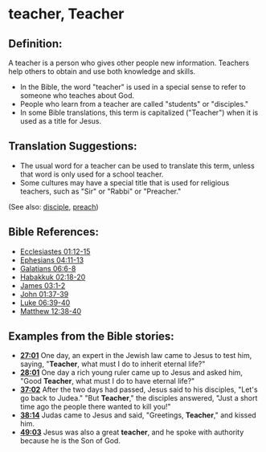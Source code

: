 # teacher, Teacher #

## Definition: ##

A teacher is a person who gives other people new information. Teachers help others to obtain and use both knowledge and skills.

* In the Bible, the word "teacher" is used in a special sense to refer to someone who teaches about God. 
* People who learn from a teacher are called "students" or "disciples."
* In some Bible translations, this term is capitalized ("Teacher") when it is used as a title for Jesus.

## Translation Suggestions: ##

* The usual word for a teacher can be used to translate this term, unless that word is only used for a school teacher.
* Some cultures may have a special title that is used for religious teachers, such as "Sir" or "Rabbi" or "Preacher."
 

(See also: [disciple](../kt/disciple.md), [preach](../other/preach.md))

## Bible References: ##

* [Ecclesiastes 01:12-15](en/tn/ecc/help/01/12)
* [Ephesians 04:11-13](en/tn/eph/help/04/11)
* [Galatians 06:6-8](en/tn/gal/help/06/06)
* [Habakkuk 02:18-20](en/tn/hab/help/02/18)
* [James 03:1-2](en/tn/jas/help/03/01)
* [John 01:37-39](en/tn/jhn/help/01/37)
* [Luke 06:39-40](en/tn/luk/help/06/39)
* [Matthew 12:38-40](en/tn/mat/help/12/38)

## Examples from the Bible stories: ##

* __[27:01](en/tn/obs/help/27/01)__ One day, an expert in the Jewish law came to Jesus to test him, saying, "__Teacher__, what must I do to inherit eternal life?"
* __[28:01](en/tn/obs/help/28/01)__ One day a rich young ruler came up to Jesus and asked him, "Good __Teacher__, what must I do to have eternal life?"
* __[37:02](en/tn/obs/help/37/02)__ After the two days had passed, Jesus said to his disciples, "Let's go back to Judea." "But __Teacher__," the disciples answered, "Just a short time ago the people there wanted to kill you!"
* __[38:14](en/tn/obs/help/38/14)__ Judas came to Jesus and said, "Greetings, __Teacher__," and kissed him.
* __[49:03](en/tn/obs/help/49/03)__ Jesus was also a great __teacher__, and he spoke with authority because he is the Son of God.